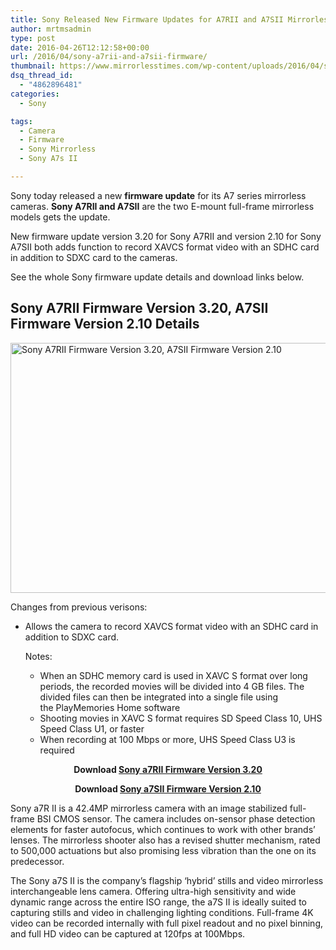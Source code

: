 ```yaml
---
title: Sony Released New Firmware Updates for A7RII and A7SII Mirrorless Cameras
author: mrtmsadmin
type: post
date: 2016-04-26T12:12:58+00:00
url: /2016/04/sony-a7rii-and-a7sii-firmware/
thumbnail: https://www.mirrorlesstimes.com/wp-content/uploads/2016/04/sony-firmware-for-a7rii-a7sii.jpg
dsq_thread_id:
  - "4862896481"
categories:
  - Sony

tags:
  - Camera
  - Firmware
  - Sony Mirrorless
  - Sony A7s II

---
```

Sony today released a new **firmware update** for its A7 series mirrorless cameras. **Sony A7RII and A7SII** are the two E-mount full-frame mirrorless models gets the update.

New firmware update version 3.20 for Sony A7RII and version 2.10 for Sony A7SII both adds function to record XAVCS format video with an SDHC card in addition to SDXC card to the cameras.

See the whole Sony firmware update details and download links below.<!--more-->

<span id="more-83"></span>

## Sony A7RII Firmware Version 3.20, A7SII Firmware Version 2.10 Details

<img class="alignnone wp-image-165 size-full" title="Sony A7RII Firmware Version 3.20, A7SII Firmware Version 2.10" src="https://i1.wp.com/www.mirrorlesstimes.com/wp-content/uploads/2016/04/sony-firmware-for-a7rii-a7sii.jpg?resize=600%2C400&#038;ssl=1" alt="Sony A7RII Firmware Version 3.20, A7SII Firmware Version 2.10" width="600" height="400" srcset="https://i1.wp.com/www.mirrorlesstimes.com/wp-content/uploads/2016/04/sony-firmware-for-a7rii-a7sii.jpg?w=900&ssl=1 900w, https://i1.wp.com/www.mirrorlesstimes.com/wp-content/uploads/2016/04/sony-firmware-for-a7rii-a7sii.jpg?resize=300%2C200&ssl=1 300w, https://i1.wp.com/www.mirrorlesstimes.com/wp-content/uploads/2016/04/sony-firmware-for-a7rii-a7sii.jpg?resize=768%2C512&ssl=1 768w" sizes="(max-width: 600px) 100vw, 600px" data-recalc-dims="1" /> 

Changes from previous verisons:

  * Allows the camera to record XAVCS format video with an SDHC card in addition to SDXC card. <div class="notice">
      <span class="note_bold">Notes:</span>
    </div>
    
      * When an <span class="focus">SDHC</span> memory card is used in <span class="focus">XAVC S</span> format over long periods, the recorded movies will be divided into 4 GB files. The divided files can then be integrated into a single file using the PlayMemories Home software
      * Shooting movies in <span class="focus">XAVC S</span> format requires SD Speed Class 10, UHS Speed Class U1, or faster
      * When recording at 100 Mbps or more, UHS Speed Class U3 is required

<p style="text-align: center;">
  <strong>Download <a title="" href="http://esupport.sony.com/US/p/model-home.pl?mdl=ILCE7RM2&template_id=1&region_id=1&tab=download#/downloadTab" target="_blank" rel="external nofollow">Sony a7RII Firmware Version 3.20</a></strong>
</p>

<p style="text-align: center;">
  <strong>Download <a title="" href="http://esupport.sony.com/US/p/model-home.pl?mdl=ILCE7SM2&template_id=1&region_id=1&tab=download#/downloadTab" target="_blank" rel="external nofollow">Sony a7SII Firmware Version 2.10</a></strong>
</p>

Sony a7R II is a 42.4MP mirrorless camera with an image stabilized full-frame BSI CMOS sensor. The camera includes on-sensor phase detection elements for faster autofocus, which continues to work with other brands&#8217; lenses. The mirrorless shooter also has a revised shutter mechanism, rated to 500,000 actuations but also promising less vibration than the one on its predecessor.

The Sony a7S II is the company&#8217;s flagship &#8216;hybrid&#8217; stills and video mirrorless interchangeable lens camera. Offering ultra-high sensitivity and wide dynamic range across the entire ISO range, the a7S II is ideally suited to capturing stills and video in challenging lighting conditions. Full-frame 4K video can be recorded internally with full pixel readout and no pixel binning, and full HD video can be captured at 120fps at 100Mbps.
